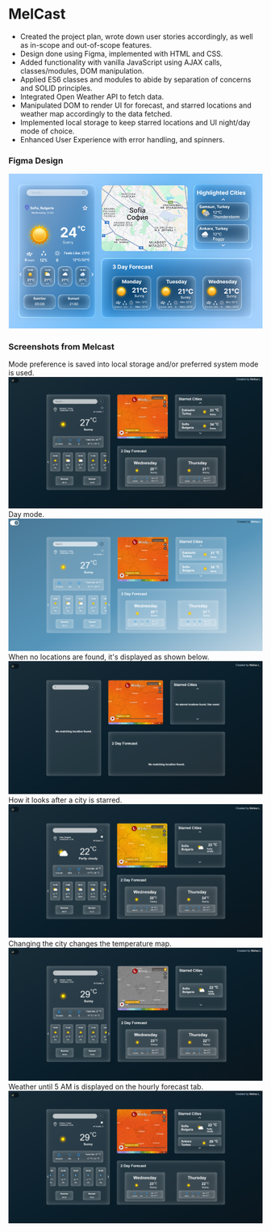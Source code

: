 # MelCast
-	Created the project plan, wrote down user stories accordingly, as well as in-scope and out-of-scope features.
-	Design done using Figma, implemented with HTML and CSS. 
-	Added functionality with vanilla JavaScript using AJAX calls, classes/modules, DOM manipulation. 
-	Applied ES6 classes and modules to abide by separation of concerns and SOLID principles.
-	Integrated Open Weather API to fetch data.
-	Manipulated DOM to render UI for forecast, and starred locations and weather map accordingly to the data fetched.
-	Implemented local storage to keep starred locations and UI night/day mode of choice.
-	Enhanced User Experience with error handling, and spinners.

### Figma Design
![Screenshot of Figma design](./img/melcast-figma.png)

### Screenshots from Melcast
Mode preference is saved into local storage and/or preferred system mode is used.
![Screenshot from Melcast](./img/melcast1.png)
Day mode.
![Screenshot from Melcast](./img/melcast2.png)
When no locations are found, it's displayed as shown below.
![Screenshot from Melcast](./img/melcast3.png)
How it looks after a city is starred.
![Screenshot from Melcast](./img/melcast4.png)
Changing the city changes the temperature map.
![Screenshot from Melcast](./img/melcast5.png)
Weather until 5 AM is displayed on the hourly forecast tab.
![Screenshot from Melcast](./img/melcast6.png)

